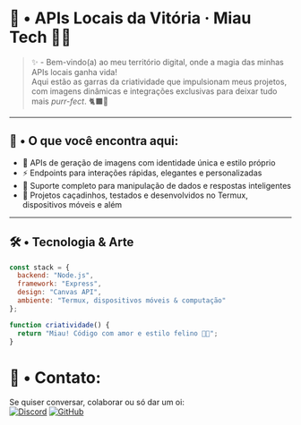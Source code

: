 # 🐾 • APIs Locais da Vitória · Miau Tech 🐱‍💻

> ✨ - Bem-vindo(a) ao meu território digital, onde a magia das minhas APIs locais ganha vida!  
Aqui estão as garras da criatividade que impulsionam meus projetos, com imagens dinâmicas e integrações exclusivas para deixar tudo mais *purr-fect*. 🐈‍⬛💜

---

## 🔎 • O que você encontra aqui:

- 🎨 APIs de geração de imagens com identidade única e estilo próprio  
- ⚡ Endpoints para interações rápidas, elegantes e personalizadas  
- 🤖 Suporte completo para manipulação de dados e respostas inteligentes  
- 🐾 Projetos caçadinhos, testados e desenvolvidos no Termux, dispositivos móveis e além

---

## 🛠️ • Tecnologia & Arte

```js
const stack = {
  backend: "Node.js",
  framework: "Express",
  design: "Canvas API",
  ambiente: "Termux, dispositivos móveis & computação"
};

function criatividade() {
  return "Miau! Código com amor e estilo felino 🐱‍👓";
}
```

# 📝 • Contato:
Se quiser conversar, colaborar ou só dar um oi:  
[![Discord](https://img.shields.io/badge/Discord-vitoria_sophia-7289DA?logo=discord&logoColor=white&style=for-the-badge)](https://discord.com/users/999208637509668954)
[![GitHub](https://img.shields.io/badge/GitHub-VittyhSoffy-000000?style=for-the-badge&logo=github&logoColor=purple)](https://github.com/vivicatlandia)

